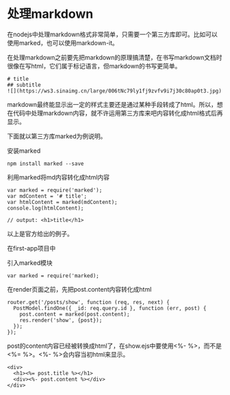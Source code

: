 # 处理markdown

在nodejs中处理markdown格式非常简单，只需要一个第三方库即可。比如可以使用marked，也可以使用markdown-it。

在处理markdown之前要先把markdown的原理搞清楚，在书写markdown文档时很像在写html，它们属于标记语言，但markdown的书写更简单。

```
# title
## subtitle
![](https://ws3.sinaimg.cn/large/006tNc79ly1fj9zvfv9i7j30c80ap0t3.jpg)
```

markdown最终能显示出一定的样式主要还是通过某种手段转成了html。所以，想在代码中处理markdown内容，就不许运用第三方库来吧内容转化成html格式后再显示。

下面就以第三方库marked为例说明。

安装marked

```
npm install marked --save
```

利用marked将md内容转化成html内容

```
var marked = require('marked');
var mdContent = '# title';
var htmlContent = marked(mdContent);
console.log(htmlContent);

// output: <h1>title</h1>
```

以上是官方给出的例子。

在first-app项目中

引入marked模块

```
var marked = require('marked);
```

在render页面之前，先把post.content内容转化成html

```
router.get('/posts/show', function (req, res, next) {
  PostModel.findOne({ _id: req.query.id }, function (err, post) {
    post.content = marked(post.content);
    res.render('show', {post});
  });
});
```

post的content内容已经被转换成html了，在show.ejs中要使用&lt;%- %&gt;，而不是&lt;%= %&gt;。&lt;%- %&gt;会内容当初html来显示。

```
<div>
  <h1><%= post.title %></h1>
  <div><%- post.content %></div>
</div>
```



